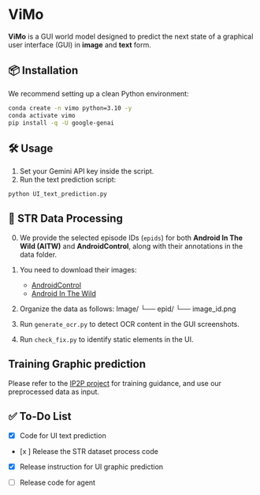 # ViMo


**ViMo** is a GUI world model designed to predict the next state of a graphical user interface (GUI) in  **image** and **text** form.


## 📦 Installation

We recommend setting up a clean Python environment:

```bash
conda create -n vimo python=3.10 -y
conda activate vimo
pip install -q -U google-genai
```


## 🛠️ Usage

1. Set your Gemini API key inside the script.
2. Run the text prediction script:

```bash
python UI_text_prediction.py
```

## 📂 STR Data Processing

0. We provide the selected episode IDs (`epids`) for both **Android In The Wild (AITW)** and **AndroidControl**, along with their annotations in the data folder.

1. You need to download their images:
   - [AndroidControl](https://github.com/google-research/google-research/tree/master/android_control)
   - [Android In The Wild](https://github.com/google-research/google-research/tree/master/android_in_the_wild)

2. Organize the data as follows:
Image/
└── epid/
└── image_id.png

3. Run `generate_ocr.py` to detect OCR content in the GUI screenshots.

4. Run `check_fix.py` to identify static elements in the UI.
  
## Training Graphic prediction

Please refer to the [IP2P project](https://github.com/timothybrooks/instruct-pix2pix) for training guidance, and use our preprocessed data as input.

## ✅ To-Do List

- [x] Code for  UI text prediction
- [x ] Release the STR dataset process code
- [x] Release instruction for UI graphic prediction
- [ ] Release code for agent 

